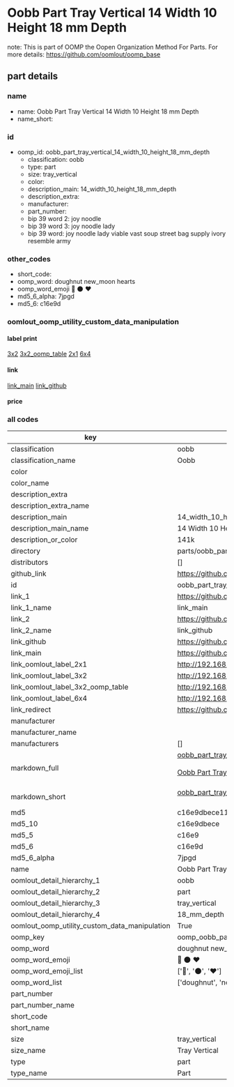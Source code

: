 # Oobb Part Tray Vertical 14 Width 10 Height 18 mm Depth  

note: This is part of OOMP the Oopen Organization Method For Parts. For more details: https://github.com/oomlout/oomp_base

##  part details
  







### name
* name: Oobb Part Tray Vertical 14 Width 10 Height 18 mm Depth
* name_short: 
### id
* oomp_id: oobb_part_tray_vertical_14_width_10_height_18_mm_depth
  * classification: oobb
  * type: part
  * size: tray_vertical
  * color: 
  * description_main: 14_width_10_height_18_mm_depth
  * description_extra: 
  * manufacturer: 
  * part_number: 
  * bip 39 word 2: joy noodle
  * bip 39 word 3: joy noodle lady
  * bip 39 word: joy noodle lady viable vast soup street bag supply ivory resemble army

### other_codes
* short_code: 
* oomp_word: doughnut new_moon hearts
* oomp_word_emoji :doughnut: :new_moon: :hearts:
* md5_6_alpha: 7jpgd
* md5_6: c16e9d






### oomlout_oomp_utility_custom_data_manipulation
#### label print
[3x2](http://192.168.1.245:1112/?label=oomp%207jpgd)
[3x2_oomp_table](http://192.168.1.108:1112/?label=oomp%207jpgd)
[2x1](http://192.168.1.242:1112/?label=oomp%207jpgd)
[6x4](http://192.168.1.55:1112/?label=oomp%207jpgd)    

#### link

[link_main](https://github.com/oomlout/oomlout_oomp_version_1_messy/tree/main/parts/oobb_part_tray_vertical_14_width_10_height_18_mm_depth) [link_github](https://github.com/oomlout/oomlout_oomp_version_1_messy/tree/main/parts/oobb_part_tray_vertical_14_width_10_height_18_mm_depth)                             

#### price







### all codes 
| key | value |  
| --- | --- |  
| classification | oobb |  
| classification_name | Oobb |  
| color |  |  
| color_name |  |  
| description_extra |  |  
| description_extra_name |  |  
| description_main | 14_width_10_height_18_mm_depth |  
| description_main_name | 14 Width 10 Height 18 mm Depth |  
| description_or_color | 141k |  
| directory | parts/oobb_part_tray_vertical_14_width_10_height_18_mm_depth |  
| distributors | [] |  
| github_link | https://github.com/oomlout/oomlout_oomp_part_src/tree/main/parts/oobb_part_tray_vertical_14_width_10_height_18_mm_depth |  
| id | oobb_part_tray_vertical_14_width_10_height_18_mm_depth |  
| link_1 | https://github.com/oomlout/oomlout_oomp_version_1_messy/tree/main/parts/oobb_part_tray_vertical_14_width_10_height_18_mm_depth |  
| link_1_name | link_main |  
| link_2 | https://github.com/oomlout/oomlout_oomp_version_1_messy/tree/main/parts/oobb_part_tray_vertical_14_width_10_height_18_mm_depth |  
| link_2_name | link_github |  
| link_github | https://github.com/oomlout/oomlout_oomp_version_1_messy/tree/main/parts/oobb_part_tray_vertical_14_width_10_height_18_mm_depth |  
| link_main | https://github.com/oomlout/oomlout_oomp_version_1_messy/tree/main/parts/oobb_part_tray_vertical_14_width_10_height_18_mm_depth |  
| link_oomlout_label_2x1 | http://192.168.1.242:1112/?label=oomp%207jpgd |  
| link_oomlout_label_3x2 | http://192.168.1.245:1112/?label=oomp%207jpgd |  
| link_oomlout_label_3x2_oomp_table | http://192.168.1.108:1112/?label=oomp%207jpgd |  
| link_oomlout_label_6x4 | http://192.168.1.55:1112/?label=oomp%207jpgd |  
| link_redirect | https://github.com/oomlout/oomlout_oomp_version_1_messy/tree/main/parts/oobb_part_tray_vertical_14_width_10_height_18_mm_depth |  
| manufacturer |  |  
| manufacturer_name |  |  
| manufacturers | [] |  
| markdown_full | [oobb_part_tray_vertical_14_width_10_height_18_mm_depth](none)<br>[](none)<br>[Oobb Part Tray Vertical 14 Width 10 Height 18 Mm Depth](none)<br><br> |  
| markdown_short | [oobb_part_tray_vertical_14_width_10_height_18_mm_depth](none)<br><br> |  
| md5 | c16e9dbece119adf3ff8df34f92583c4 |  
| md5_10 | c16e9dbece |  
| md5_5 | c16e9 |  
| md5_6 | c16e9d |  
| md5_6_alpha | 7jpgd |  
| name | Oobb Part Tray Vertical 14 Width 10 Height 18 mm Depth |  
| oomlout_detail_hierarchy_1 | oobb |  
| oomlout_detail_hierarchy_2 | part |  
| oomlout_detail_hierarchy_3 | tray_vertical |  
| oomlout_detail_hierarchy_4 | 18_mm_depth |  
| oomlout_oomp_utility_custom_data_manipulation | True |  
| oomp_key | oomp_oobb_part_tray_vertical_14_width_10_height_18_mm_depth |  
| oomp_word | doughnut new_moon hearts |  
| oomp_word_emoji | :doughnut: :new_moon: :hearts: |  
| oomp_word_emoji_list | [':doughnut:', ':new_moon:', ':hearts:'] |  
| oomp_word_list | ['doughnut', 'new_moon', 'hearts'] |  
| part_number |  |  
| part_number_name |  |  
| short_code |  |  
| short_name |  |  
| size | tray_vertical |  
| size_name | Tray Vertical |  
| type | part |  
| type_name | Part |  
